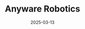 ---  
layout: startup_page  
title: "Anyware Robotics"  
id: "anywarerobotics.com"  
permalink: "/anywareroboticsanywarerobotics.com03132025/"  
website: "https://anyware-robotics.com/"  
funding_round: "Seed"  
funding_amount: "$12M"  
investors: "GFT Ventures, Foothill Ventures, Black Forest Ventures, Alumni Ventures, and other investors"  
about: "Anyware Robotics develops multi-purpose mobile robots with embodied intelligence to enhance operations in labor-intensive industries. Their first robot, Pixmo, is designed to unload containers and trucks, sort and palletize, depalletize, pick cases, and load containers, providing a versatile robotic workforce."  
markets: "Logistics, Robotics, AI"  
hq: "Fremont, California, United States"  
founded_year: "2023"  
linkedin: "https://www.linkedin.com/company/anyware-robotics"  
twitter: ""  
instagram: ""  
facebook: ""  
crunchbase: "https://www.crunchbase.com/organization/anyware-robotics"  
pitchbook: "https://pitchbook.com/profiles/company/545804-65"  

date_display: "13-Mar-2025"  
date: "2025-03-13"

# SEO Optimization  
meta_title: "Anyware Robotics - Seed Funding ($12M)"  
meta_description: "Anyware Robotics, Anyware Robotics develops multi-purpose mobile robots with embodied intelligence to enhance operations in labor-intensive industries. Their first robo..."  
meta_keywords: "Anyware Robotics, Logistics, Robotics, AI, Seed funding"  
canonical_url: "https://startup.projectstartups.com/anywareroboticsanywarerobotics.com03132025/"  
---
